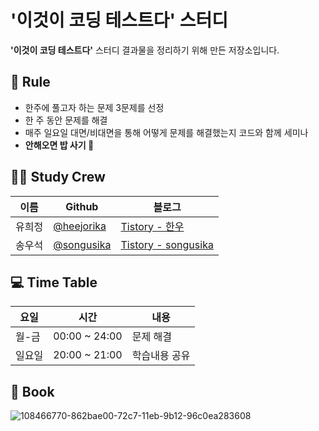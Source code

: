 # **'이것이 코딩 테스트다'** 스터디

**'이것이 코딩 테스트다'** 스터디 결과물을 정리하기 위해 만든 저장소입니다.
## 🌳 Rule

+ 한주에 풀고자 하는 문제 3문제를 선정
+ 한 주 동안 문제를 해결
+ 매주 일요일 대면/비대면을 통해 어떻게 문제를 해결했는지 코드와 함께 세미나
+ **안해오면 밥 사기 🍙**

## 👨‍💻 Study Crew

|이름|Github|블로그|
|-----|-----|-----|
|유희정|[@heejorika](https://github.com/heejorika)|[Tistory - 한우](https://sogogi1000inbun.tistory.com/)|
|송우석|[@songusika](https://github.com/song-wooseok)|[Tistory - songusika](https://songusika.tistory.com/)|

## 💻 Time Table

|요일|시간|내용|
|---|---|---|
|월-금|00:00 ~ 24:00|문제 해결|
|일요일|20:00 ~ 21:00|학습내용 공유|

## 📕 Book

![108466770-862bae00-72c7-11eb-9b12-96c0ea283608](https://user-images.githubusercontent.com/74398096/212357206-c63fd96d-8867-49f8-9f8e-8cc897cab33c.png)


